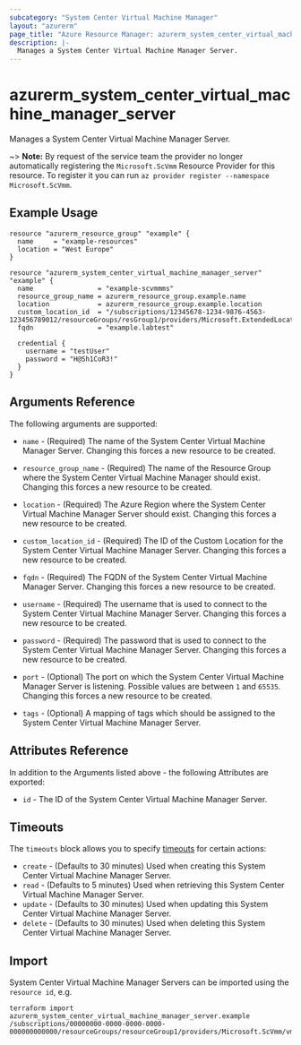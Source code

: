 ```yaml
---
subcategory: "System Center Virtual Machine Manager"
layout: "azurerm"
page_title: "Azure Resource Manager: azurerm_system_center_virtual_machine_manager_server"
description: |-
  Manages a System Center Virtual Machine Manager Server.
---
```


# azurerm_system_center_virtual_machine_manager_server

Manages a System Center Virtual Machine Manager Server.

~> **Note:** By request of the service team the provider no longer automatically registering the `Microsoft.ScVmm` Resource Provider for this resource. To register it you can run `az provider register --namespace Microsoft.ScVmm`.

## Example Usage

```hcl
resource "azurerm_resource_group" "example" {
  name     = "example-resources"
  location = "West Europe"
}

resource "azurerm_system_center_virtual_machine_manager_server" "example" {
  name                = "example-scvmmms"
  resource_group_name = azurerm_resource_group.example.name
  location            = azurerm_resource_group.example.location
  custom_location_id  = "/subscriptions/12345678-1234-9876-4563-123456789012/resourceGroups/resGroup1/providers/Microsoft.ExtendedLocation/customLocations/customLocation1"
  fqdn                = "example.labtest"

  credential {
    username = "testUser"
    password = "H@Sh1CoR3!"
  }
}
```

## Arguments Reference

The following arguments are supported:

* `name` - (Required) The name of the System Center Virtual Machine Manager Server. Changing this forces a new resource to be created.

* `resource_group_name` - (Required) The name of the Resource Group where the System Center Virtual Machine Manager should exist. Changing this forces a new resource to be created.

* `location` - (Required) The Azure Region where the System Center Virtual Machine Manager Server should exist. Changing this forces a new resource to be created.

* `custom_location_id` - (Required) The ID of the Custom Location for the System Center Virtual Machine Manager Server. Changing this forces a new resource to be created.

* `fqdn` - (Required) The FQDN of the System Center Virtual Machine Manager Server. Changing this forces a new resource to be created.

* `username` - (Required) The username that is used to connect to the System Center Virtual Machine Manager Server. Changing this forces a new resource to be created.

* `password` - (Required) The password that is used to connect to the System Center Virtual Machine Manager Server. Changing this forces a new resource to be created.

* `port` - (Optional) The port on which the System Center Virtual Machine Manager Server is listening. Possible values are between `1` and `65535`. Changing this forces a new resource to be created.

* `tags` - (Optional) A mapping of tags which should be assigned to the System Center Virtual Machine Manager Server.

## Attributes Reference

In addition to the Arguments listed above - the following Attributes are exported:

* `id` - The ID of the System Center Virtual Machine Manager Server.

## Timeouts

The `timeouts` block allows you to specify [timeouts](https://www.terraform.io/docs/configuration/resources.html#timeouts) for certain actions:

* `create` - (Defaults to 30 minutes) Used when creating this System Center Virtual Machine Manager Server.
* `read` - (Defaults to 5 minutes) Used when retrieving this System Center Virtual Machine Manager Server.
* `update` - (Defaults to 30 minutes) Used when updating this System Center Virtual Machine Manager Server.
* `delete` - (Defaults to 30 minutes) Used when deleting this System Center Virtual Machine Manager Server.

## Import

System Center Virtual Machine Manager Servers can be imported using the `resource id`, e.g.

```shell
terraform import azurerm_system_center_virtual_machine_manager_server.example /subscriptions/00000000-0000-0000-0000-000000000000/resourceGroups/resourceGroup1/providers/Microsoft.ScVmm/vmmServers/vmmServer1
```
